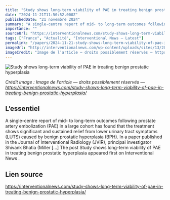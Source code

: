 ```yaml
---
title: "Study shows long-term viability of PAE in treating benign prostatic hyperplasia"
date: "2024-11-21T11:50:52.000Z"
publishedDate: "21 novembre 2024"
summary: "A single-centre report of mid- to long-term outcomes following prostate artery embolization (PAE) in a large cohort has found that the treatment shows significant and sustained relief from lower urinary tract symptoms (LUTS) caused by benign prostatic hyperplasia (BPH). In a paper published in the Journal of Interventional Radiology (JVIR), principal investigator Shivank Bhatia (Miller [&#8230;] The post Study shows long-term viability of PAE in treating benign prostatic hyperplasia appeared first on Interventional News ."
importance: ""
sourceUrl: "https://interventionalnews.com/study-shows-long-term-viability-of-pae-in-treating-benign-prostatic-hyperplasia/"
tags: ["France", "Actualité", "Interventional News — Latest"]
permalink: "/papers/2024-11-21-study-shows-long-term-viability-of-pae-in-treating-benign-prostatic-hyperplasia"
imageUrl: "http://interventionalnews.com/wp-content/uploads/sites/13/2023/02/Shivank-Bhatia.jpg"
imageCredit: "Image de l’article — droits possiblement réservés — https://interventionalnews.com/study-shows-long-term-viability-of-pae-in-treating-benign-prostatic-hyperplasia/"
---
```


![Study shows long-term viability of PAE in treating benign prostatic hyperplasia](http://interventionalnews.com/wp-content/uploads/sites/13/2023/02/Shivank-Bhatia.jpg)

*Crédit image : Image de l’article — droits possiblement réservés — https://interventionalnews.com/study-shows-long-term-viability-of-pae-in-treating-benign-prostatic-hyperplasia/*

## L’essentiel

A single-centre report of mid- to long-term outcomes following prostate artery embolization (PAE) in a large cohort has found that the treatment shows significant and sustained relief from lower urinary tract symptoms (LUTS) caused by benign prostatic hyperplasia (BPH). In a paper published in the Journal of Interventional Radiology (JVIR), principal investigator Shivank Bhatia (Miller [&#8230;] The post Study shows long-term viability of PAE in treating benign prostatic hyperplasia appeared first on Interventional News .

## Lien source

https://interventionalnews.com/study-shows-long-term-viability-of-pae-in-treating-benign-prostatic-hyperplasia/
